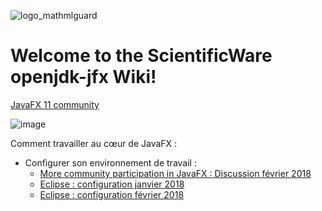 ![logo_mathmlguard](https://user-images.githubusercontent.com/19194678/41108486-e9aac9e2-6a74-11e8-9055-bf714fa45609.png)

# Welcome to the ScientificWare openjdk-jfx Wiki!

[JavaFX 11 community](websitehttps://openjfx.io/)

![image](https://user-images.githubusercontent.com/19194678/41190255-70c588d8-6bdb-11e8-8e2c-ec95235a391e.png)

Comment travailler au cœur de JavaFX :
- Configurer son environnement de travail : 
  - [More community participation in JavaFX : Discussion février 2018](http://mail.openjdk.java.net/pipermail/openjfx-dev/2018-February/021335.html)
  - [Eclipse : configuration janvier 2018](http://mail.openjdk.java.net/pipermail/openjfx-dev/2018-January/021305.html)
  - [Eclipse : configuration février 2018](http://mail.openjdk.java.net/pipermail/openjfx-dev/2018-February/021327.html)
